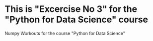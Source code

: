 # This is "Excercise No 3" for the "Python for Data Science" course 
Numpy Workouts for the course "Python for Data Science"
